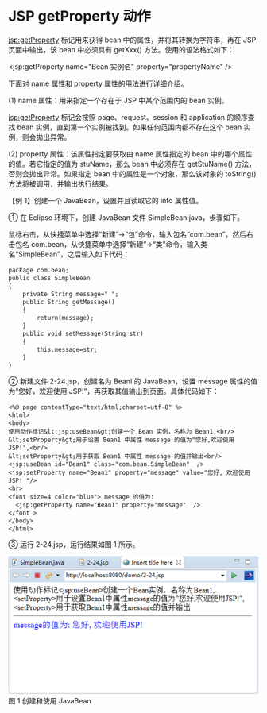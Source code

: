 # JSP getProperty 动作

<jsp:getProperty> 标记用来获得 bean 中的属性，并将其转换为字符串，再在 JSP 页面中输出，该 bean 中必须具有 getXxx() 方法。使用的语法格式如下：

<jsp:getProperty name="Bean 实例名" property="prbpertyName" />

下面对 name 属性和 property 属性的用法进行详细介绍。

(1) name 属性：用来指定一个存在于 JSP 中某个范围内的 bean 实例。

<jsp:getProperty> 标记会按照 page、request、session 和 application 的顺序查找 bean 实例，直到第一个实例被找到。如果任何范围内都不存在这个 bean 实例，则会拋出异常。

(2) property 属性：该属性指定要获取由 name 属性指定的 bean 中的哪个属性的值。若它指定的值为 stuName，那么 bean 中必须存在 getStuName() 方法，否则会拋出异常。如果指定 bean 中的属性是一个对象，那么该对象的 toString() 方法将被调用，并输出执行结果。

【例 1】创建一个 JavaBean，设置并且读取它的 info 属性值。

① 在 Eclipse 环境下，创建 JavaBean 文件 SimpleBean.java，步骤如下。

鼠标右击，从快捷菜单中选择“新建”→“包”命令，输入包名“com.bean”，然后右击包名 com.bean，从快捷菜单中选择“新建”→“类”命令，输入类名“SimpleBean”，之后输入如下代码：

```
package com.bean;
public class SimpleBean
{
    private String message=" ";
    public String getMessage()
    {
        return(message);
    }
    public void setMessage(String str)
    {
        this.message=str;
    }
}
```

② 新建文件 2-24.jsp，创建名为 Beanl 的 JavaBean，设置 message 属性的值为“您好，欢迎使用 JSP!”，再获取其值输出到页面。具体代码如下：

```
<%@ page contentType="text/html;charset=utf-8" %>
<html>
<body>
使用动作标记&lt;jsp:useBean&gt;创建一个 Bean 实例，名称为 Bean1,<br/>
&lt;setProperty&gt;用于设置 Bean1 中属性 message 的值为"您好,欢迎使用 JSP!",<br/>
&lt;setProperty&gt;用于获取 Bean1 中属性 message 的值并输出<br/>
<jsp:useBean id="Bean1" class="com.bean.SimpleBean"  />
<jsp:setProperty name="Bean1" property="message" value="您好, 欢迎使用 JSP! "/>
<hr>
<font size=4 color="blue"> message 的值为:
  <jsp:getProperty name="Bean1" property="message"  />
</font >
</body>
</html>
```

③ 运行 2-24.jsp，运行结果如图 1 所示。

![创建和使用 JavaBean](img/789d4dcc15ee62aa494524ba695f1ef0.jpg)
图 1 创建和使用 JavaBean